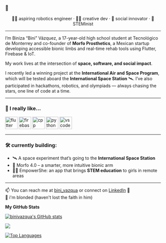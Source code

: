 ###  🦕


<p align="center">
  👩‍🚀 aspiring robotics engineer · 👩‍💻 creative dev · 🦾 social innovator · 💜 STEMinist
</p>

---

I’m Biniza “Bini” Vázquez, a 17-year-old high school student at Tecnológico de Monterrey and co-founder of **Morfo Prosthetics**, a Mexican startup developing accessible bionic limbs and real-time rehab tools using Flutter, Firebase & IoT.

My work lives at the intersection of **space, software, and social impact**.

I recently led a winning project at the **International Air and Space Program**, which will be tested aboard the **International Space Station** 🛰️. I’ve also participated in hackathons, robotics, and olympiads — always chasing the stars, one line of code at a time.  

---

### 🧠 I really like...
<p align="left">
  <img src="https://cdn.jsdelivr.net/gh/devicons/devicon/icons/flutter/flutter-original.svg" height="40" alt="flutter" />
  <img src="https://cdn.jsdelivr.net/gh/devicons/devicon/icons/firebase/firebase-plain.svg" height="40" alt="firebase" />
  <img src="https://cdn.jsdelivr.net/gh/devicons/devicon/icons/cplusplus/cplusplus-original.svg" height="40" alt="cpp" />
  <img src="https://cdn.jsdelivr.net/gh/devicons/devicon/icons/python/python-original.svg" height="40" alt="python" />
  <img src="https://cdn.jsdelivr.net/gh/devicons/devicon/icons/vscode/vscode-original.svg" height="40" alt="vscode" />
</p>

---

### 🛠️ currently building:
- 🛰️ A space experiment that’s going to the **International Space Station**
- 🦾 Morfo 4.0 – a smarter, more intuitive bionic arm  
- 👩‍🏫 EmpowerShe: an app that brings **STEM education** to girls in remote areas   

---

📫 You can reach me at [bini_vazqua](https://www.instagram.com/bini_vazqua/) or connect on [LinkedIn](https://www.linkedin.com/in/binivazquez/) 💌  
🌊 i'm blonded (haven't lost the faith in him) 

<p></p>
<b>My GitHub Stats</b>

<div class="stats">
<p>
<a href="http://www.github.com/binivazqua"><img src="https://github-readme-stats.vercel.app/api?username=binivazqua&show_icons=true&hide=&count_private=true&title_color=a855f7&text_color=000000&icon_color=14b8a6&bg_color=ffffff&hide_border=true&show_icons=true" alt="binivazqua's GitHub stats" /></a>
</p>

<p>
<a href="http://www.github.com/binivazqua"><img src="https://github-readme-streak-stats.herokuapp.com/?user=binivazqua&stroke=000000&background=ffffff&ring=a855f7&fire=a855f7&currStreakNum=000000&currStreakLabel=a855f7&sideNums=000000&sideLabels=000000&dates=000000&hide_border=true" /></a>
</p>

<p>
<a href="https://github.com/binivazqua" align="left"><img src="https://github-readme-stats.vercel.app/api/top-langs/?username=binivazqua&langs_count=10&title_color=a855f7&text_color=000000&icon_color=14b8a6&bg_color=ffffff&hide_border=true&locale=en&custom_title=Top%20%Languages" alt="Top Languages" /></a>
</p>
</div>



<!--
**binivazqua/binivazqua** is a ✨ _special_ ✨ repository because its `README.md` (this file) appears on your GitHub profile.
--!>
<br>




